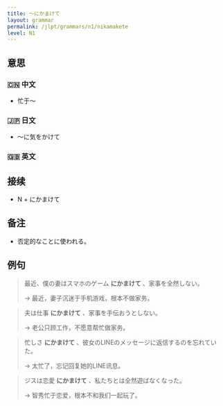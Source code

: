 ```yaml
---
title: 〜にかまけて
layout: grammar
permalink: /jlpt/grammars/n1/nikamakete
level: N1
---
```


## 意思

### 🇨🇳 中文

- 忙于〜

### 🇯🇵 日文

- 〜に気をかけて

### 🇬🇧 英文


## 接续

- N + にかまけて

## 备注

- 否定的なことに使われる。

## 例句

> 最近、僕の妻はスマホのゲーム **にかまけて** 、家事を全然しない。
>
> → 最近，妻子沉迷于手机游戏，根本不做家务。

> 夫は仕事 **にかまけて** 、家事を手伝おうとしない。
>
> → 老公只顾工作，不愿意帮忙做家务。

> 忙しさ **にかまけて** 、彼女のLINEのメッセージに返信するのを忘れていた。
>
> → 太忙了，忘记回复她的LINE讯息。

> ジスは恋愛 **にかまけて** 、私たちとは全然遊ばなくなった。
>
> → 智秀忙于恋爱，根本不和我们一起玩了。

